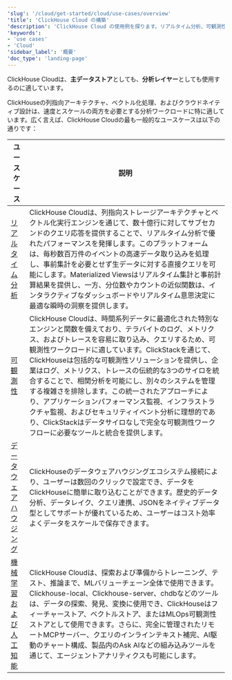 ```yaml
---
'slug': '/cloud/get-started/cloud/use-cases/overview'
'title': 'ClickHouse Cloud の構築'
'description': 'ClickHouse Cloud の使用例を探ります。リアルタイム分析、可観測性、データレイク & ウェアハウス、機械学習アプリケーションなど。'
'keywords':
- 'use cases'
- 'Cloud'
'sidebar_label': '概要'
'doc_type': 'landing-page'
---
```


ClickHouse Cloudは、**主データストア**としても、**分析レイヤー**としても使用するのに適しています。

ClickHouseの列指向アーキテクチャ、ベクトル化処理、およびクラウドネイティブ設計は、速度とスケールの両方を必要とする分析ワークロードに特に適しています。広く言えば、ClickHouse Cloudの最も一般的なユースケースは以下の通りです：

| ユースケース                                                                                 | 説明                                                                                                                                                                                                                                                                                                                                                                                                                                                                                                                                                                                                                                                                                                                                                   |
|------------------------------------------------------------------------------------------|-------------------------------------------------------------------------------------------------------------------------------------------------------------------------------------------------------------------------------------------------------------------------------------------------------------------------------------------------------------------------------------------------------------------------------------------------------------------------------------------------------------------------------------------------------------------------------------------------------------------------------------------------------------------------------------------------------------------------------------------------------|
| [リアルタイム分析](/cloud/get-started/cloud/use-cases/real-time-analytics)            | ClickHouse Cloudは、列指向ストレージアーキテクチャとベクトル化実行エンジンを通じて、数十億行に対してサブセカンドのクエリ応答を提供することで、リアルタイム分析で優れたパフォーマンスを発揮します。このプラットフォームは、毎秒数百万件のイベントの高速データ取り込みを処理し、事前集計を必要とせず生データに対する直接クエリを可能にします。Materialized Viewsはリアルタイム集計と事前計算結果を提供し、一方、分位数やカウントの近似関数は、インタラクティブなダッシュボードやリアルタイム意思決定に最適な瞬時の洞察を提供します。                                                          |
| [可観測性](/cloud/get-started/cloud/use-cases/observability)                        | ClickHouse Cloudは、時間系列データに最適化された特別なエンジンと関数を備えており、テラバイトのログ、メトリクス、およびトレースを容易に取り込み、クエリするため、可観測性ワークロードに適しています。ClickStackを通じて、ClickHouseは包括的な可観測性ソリューションを提供し、企業はログ、メトリクス、トレースの伝統的な3つのサイロを統合することで、相関分析を可能にし、別々のシステムを管理する複雑さを排除します。この統一されたアプローチにより、アプリケーションパフォーマンス監視、インフラストラクチャ監視、およびセキュリティイベント分析に理想的であり、ClickStackはデータサイロなしで完全な可観測性ワークフローに必要なツールと統合を提供します。 |
| [データウェアハウジング](/cloud/get-started/cloud/use-cases/data_lake_and_warehouse)           | ClickHouseのデータウェアハウジングエコシステム接続により、ユーザーは数回のクリックで設定でき、データをClickHouseに簡単に取り込むことができます。歴史的データ分析、データレイク、クエリ連携、JSONをネイティブデータ型としてサポートが優れているため、ユーザーはコスト効率よくデータをスケールで保存できます。                                                                                                                                                                                                                                                                                                                                                                                                                      |
| [機械学習および人工知能](/cloud/get-started/cloud/use-cases/AI_ML) | ClickHouse Cloudは、探索および準備からトレーニング、テスト、推論まで、MLバリューチェーン全体で使用できます。Clickhouse-local、Clickhouse-server、chdbなどのツールは、データの探索、発見、変換に使用でき、ClickHouseはフィーチャーストア、ベクトルストア、またはMLOps可観測性ストアとして使用できます。さらに、完全に管理されたリモートMCPサーバー、クエリのインラインテキスト補完、AI駆動のチャート構成、製品内のAsk AIなどの組み込みツールを通じて、エージェントアナリティクスも可能にします。                                                                                       |
